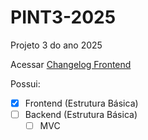 # PINT3-2025
Projeto 3 do ano 2025

Acessar [Changelog Frontend](https://github.com/joao23194/PINT3-2025/issues/1#issue-2984060751)

Possui:
- [x] Frontend (Estrutura Básica)
- [ ] Backend (Estrutura Básica)
  - [ ] MVC
